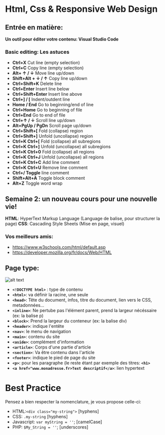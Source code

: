 # Html, Css & Responsive Web Design

## Entrée en matière:
**Un outil pour éditer votre contenu: Visual Studio Code**

### Basic editing: Les astuces

- **Ctrl+X** Cut line (empty selection)
- **Ctrl+C** Copy line (empty selection)
- **Alt+ ↑ / ↓** Move line up/down
- **Shift+Alt + ↓ / ↑** Copy line up/down
- **Ctrl+Shift+K** Delete line
- **Ctrl+Enter** Insert line below
- **Ctrl+Shift+Enter** Insert line above
- **Ctrl+] / [** Indent/outdent line
- **Home / End** Go to beginning/end of line
- **Ctrl+Home** Go to beginning of file
- **Ctrl+End** Go to end of file
- **Ctrl+↑ / ↓** Scroll line up/down
- **Alt+PgUp / PgDn** Scroll page up/down
- **Ctrl+Shift+[** Fold (collapse) region
- **Ctrl+Shift+]** Unfold (uncollapse) region
- **Ctrl+K Ctrl+[** Fold (collapse) all subregions
- **Ctrl+K Ctrl+]** Unfold (uncollapse) all subregions
- **Ctrl+K Ctrl+0** Fold (collapse) all regions
- **Ctrl+K Ctrl+J** Unfold (uncollapse) all regions
- **Ctrl+K Ctrl+C** Add line comment
- **Ctrl+K Ctrl+U** Remove line comment
- **Ctrl+/ Toggle** line comment
- **Shift+Alt+A** Toggle block comment
- **Alt+Z** Toggle word wrap

## Semaine 2: un nouveau cours pour une nouvelle vie!

**HTML**: HyperText Markup Language (Language de balise, pour structurer la page)
**CSS**: Cascading Style Sheets (Mise en page, visuel)

### Vos meilleurs amis:
- https://www.w3schools.com/html/default.asp
- https://developer.mozilla.org/fr/docs/Web/HTML

## Page type:

![alt text](https://image.noelshack.com/fichiers/2019/11/1/1552294998-capture.png)

- **```<!DOCTYPE html>```** : type de contenu
- **```<html>```**: va définir la racine, une seule
- **```<head>```**: Tête du document, infos, titre du document, lien vers le CSS, metadonnées...
- **```<inline>```**: Ne pertube pas l'élément parent, prend la largeur nécéssaire (ex: la balise p)
- **```<block>```**: Prend la largeur du conteneur (ex: la balise div)
- **```<header>```**: indique l'entête
- **```<nav>```**: le menu de navigation
- **```<main>```**: contenu du site
- **```<aside>```**: complément d'information
- **```<article>```**: Corps d'une partie d'article
- **```<section>```**: Va être contenu dans l'article
- **```<footer>```**: indique le pied de page du site
- **```<p>```**: pour les paragraphe (le reste étant par exemple des titres: **```<h1>```**
- **```<a href="www.monadresse.fr>Text descriptif</a>```**: lien hypertext

# Best Practice

Pensez a bien respecter la nomenclature, je vous propose celle-ci:
- HTML:```<div class="my-string">``` [hyphens]
- CSS: ```.my-string``` [hyphens]
- Javascript: ```var myString = ''```; [camelCase]
- PHP: ```$My_String = ''```; [underscores]


  

